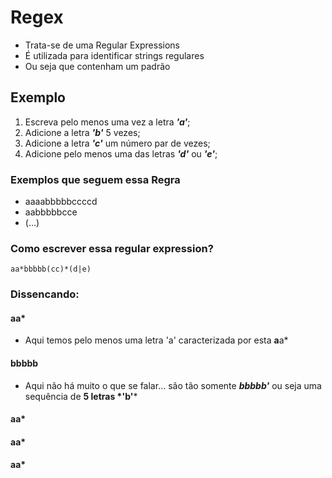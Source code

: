 # Regex 

- Trata-se de uma Regular Expressions 
- É utilizada para identificar strings regulares
- Ou seja que contenham um padrão

## Exemplo

1. Escreva pelo menos uma vez a letra *__'a'__*;
2. Adicione a letra *__'b'__* 5 vezes;
3. Adicione a letra *__'c'__* um número par de vezes; 
4. Adicione pelo menos uma das letras *__'d'__* ou *__'e'__*; 

### Exemplos que seguem essa Regra
- aaaabbbbbccccd
- aabbbbbcce
- (...)

### Como escrever essa regular expression?
```aa*bbbbb(cc)*(d|e)```

### Dissencando:

#### aa*  
- Aqui temos pelo menos uma letra 'a' caracterizada por esta **a**a\*
#### bbbbb  
- Aqui não há muito o que se falar... são tão somente *__bbbbb'__* ou seja uma sequência de __5 letras *'b'__*
#### aa*  

#### aa*  

#### aa*  
